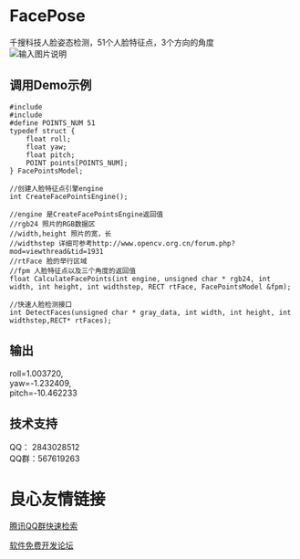 # FacePose
千搜科技人脸姿态检测，51个人脸特征点，3个方向的角度  
![输入图片说明](http://www.qiansou.cn/Scripts/img/facePoint.png "在这里输入图片标题")  

## 调用Demo示例
```
#include  
#include  
#define POINTS_NUM 51
typedef struct {
	float roll;
	float yaw;
	float pitch;
	POINT points[POINTS_NUM];
} FacePointsModel;

//创建人脸特征点引擎engine
int CreateFacePointsEngine();

//engine 是CreateFacePointsEngine返回值
//rgb24 照片的RGB数据区
//width,height 照片的宽，长
//widthstep 详细可参考http://www.opencv.org.cn/forum.php?mod=viewthread&tid=1931
//rtFace 脸的举行区域
//fpm 人脸特征点以及三个角度的返回值
float CalculateFacePoints(int engine, unsigned char * rgb24, int width, int height, int widthstep, RECT rtFace, FacePointsModel &fpm);

//快速人脸检测接口
int DetectFaces(unsigned char * gray_data, int width, int height, int widthstep,RECT* rtFaces);
```
## 输出
roll=1.003720,  
yaw=-1.232409,  
pitch=-10.462233  

## 技术支持
QQ： 2843028512  
QQ群：567619263


 # 良心友情链接

[腾讯QQ群快速检索](http://u.720life.cn/s/8cf73f7c)

[软件免费开发论坛](http://u.720life.cn/s/bbb01dc0)